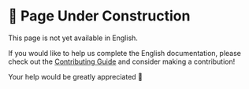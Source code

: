 # 🚧 Page Under Construction

This page is not yet available in English.

If you would like to help us complete the English documentation, please check out the [Contributing Guide](../contribute/) and consider making a contribution!

Your help would be greatly appreciated 💖
